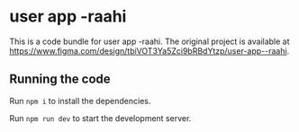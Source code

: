 
  # user app -raahi

  This is a code bundle for user app -raahi. The original project is available at https://www.figma.com/design/tbiVOT3Ya5Zci9bRBdYtzp/user-app--raahi.

  ## Running the code

  Run `npm i` to install the dependencies.

  Run `npm run dev` to start the development server.
  